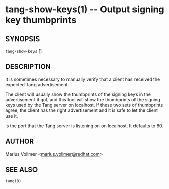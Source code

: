 tang-show-keys(1) -- Output signing key thumbprints
===================================================

## SYNOPSIS

`tang-show-keys` [<PORT>]

## DESCRIPTION

It is sometimes necessary to manually verify that a client has
received the expected Tang advertisement.

The client will usually show the thumbprints of the signing keys in
the advertisement it got, and this tool will show the thumbprints of
the signing keys used by the Tang server on localhost.  If these two
sets of thumbprints agree, the client has the right advertisement and
it is safe to let the client use it.

<PORT> is the port that the Tang server is listening on on localhost.
It defaults to 80.

## AUTHOR

Marius Vollmer &lt;marius.vollmer@redhat.com&gt;

## SEE ALSO

`tang(8)`
